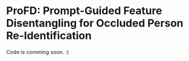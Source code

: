 # ProFD: Prompt-Guided Feature Disentangling for Occluded Person Re-Identification
Code is comming soon. :)
